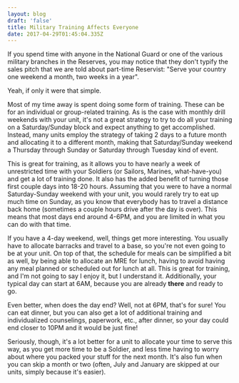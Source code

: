 ```yaml
---
layout: blog
draft: 'false'
title: Military Training Affects Everyone
date: 2017-04-29T01:45:04.335Z
---
```

If you spend time with anyone in the National Guard or one of the various military branches in the Reserves, you may notice that they don't typify the sales pitch that we are told about part-time Reservist: "Serve your country one weekend a month, two weeks in a year".

Yeah, if only it were that simple.

Most of my time away is spent doing some form of training.  These can be for an individual or group-related training.  As is the case with monthly drill weekends with your unit, it's not a great strategy to try to do all your training on a Saturday/Sunday block and expect anything to get accomplished.  Instead, many units employ the strategy of taking 2 days to a future month and allocating it to a different month, making that Saturday/Sunday weekend a Thursday through Sunday or Saturday through Tuesday kind of event.

This is great for training, as it allows you to have nearly a week of unrestricted time with your Soldiers (or Sailors, Marines, what-have-you) and get a lot of training done.  It also has the added benefit of turning those first couple days into 18-20 hours.  Assuming that you were to have a normal Saturday-Sunday weekend with your unit, you would rarely try to eat up much time on Sunday, as you know that everybody has to travel a distance back home (sometimes a couple hours drive after the day is over).  This means that most days end around 4-6PM, and you are limited in what you can do with that time.

If you have a 4-day weekend, well, things get more interesting.  You usually have to allocate barracks and travel to a base, so you're not even going to be at your unit.  On top of that, the schedule for meals can be simplified a bit as well, by being able to allocate an MRE for lunch, having to avoid having any meal planned or scheduled out for lunch at all.  This is great for training, and I'm not going to say I enjoy it, but I understand it.  Additionally, your typical day can start at 6AM, because you are already **there** and ready to go.

Even better, when does the day end?  Well, not at 6PM, that's for sure!  You can eat dinner, but you can also get a lot  of additional training and individualized counselings, paperwork, etc., after dinner, so your day could end closer to 10PM and it would be just fine!

Seriously, though, it's a lot better for a unit to allocate your time to serve this way, as you get more time to be a Soldier, and less time having to worry about where you packed your stuff for the next month.  It's also fun when you can skip a month or two (often, July and January are skipped at our units, simply because it's easier).


